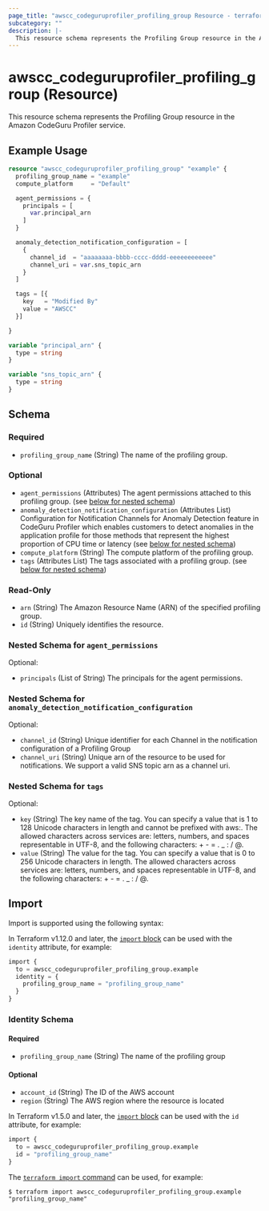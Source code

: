 ```yaml
---
page_title: "awscc_codeguruprofiler_profiling_group Resource - terraform-provider-awscc"
subcategory: ""
description: |-
  This resource schema represents the Profiling Group resource in the Amazon CodeGuru Profiler service.
---
```


# awscc_codeguruprofiler_profiling_group (Resource)

This resource schema represents the Profiling Group resource in the Amazon CodeGuru Profiler service.

## Example Usage

```terraform
resource "awscc_codeguruprofiler_profiling_group" "example" {
  profiling_group_name = "example"
  compute_platform     = "Default"

  agent_permissions = {
    principals = [
      var.principal_arn
    ]
  }

  anomaly_detection_notification_configuration = [
    {
      channel_id  = "aaaaaaaa-bbbb-cccc-dddd-eeeeeeeeeeee"
      channel_uri = var.sns_topic_arn
    }
  ]

  tags = [{
    key   = "Modified By"
    value = "AWSCC"
  }]

}

variable "principal_arn" {
  type = string
}

variable "sns_topic_arn" {
  type = string
}
```

<!-- schema generated by tfplugindocs -->
## Schema

### Required

- `profiling_group_name` (String) The name of the profiling group.

### Optional

- `agent_permissions` (Attributes) The agent permissions attached to this profiling group. (see [below for nested schema](#nestedatt--agent_permissions))
- `anomaly_detection_notification_configuration` (Attributes List) Configuration for Notification Channels for Anomaly Detection feature in CodeGuru Profiler which enables customers to detect anomalies in the application profile for those methods that represent the highest proportion of CPU time or latency (see [below for nested schema](#nestedatt--anomaly_detection_notification_configuration))
- `compute_platform` (String) The compute platform of the profiling group.
- `tags` (Attributes List) The tags associated with a profiling group. (see [below for nested schema](#nestedatt--tags))

### Read-Only

- `arn` (String) The Amazon Resource Name (ARN) of the specified profiling group.
- `id` (String) Uniquely identifies the resource.

<a id="nestedatt--agent_permissions"></a>
### Nested Schema for `agent_permissions`

Optional:

- `principals` (List of String) The principals for the agent permissions.


<a id="nestedatt--anomaly_detection_notification_configuration"></a>
### Nested Schema for `anomaly_detection_notification_configuration`

Optional:

- `channel_id` (String) Unique identifier for each Channel in the notification configuration of a Profiling Group
- `channel_uri` (String) Unique arn of the resource to be used for notifications. We support a valid SNS topic arn as a channel uri.


<a id="nestedatt--tags"></a>
### Nested Schema for `tags`

Optional:

- `key` (String) The key name of the tag. You can specify a value that is 1 to 128 Unicode characters in length and cannot be prefixed with aws:. The allowed characters across services are: letters, numbers, and spaces representable in UTF-8, and the following characters: + - = . _ : / @.
- `value` (String) The value for the tag. You can specify a value that is 0 to 256 Unicode characters in length. The allowed characters across services are: letters, numbers, and spaces representable in UTF-8, and the following characters: + - = . _ : / @.

## Import

Import is supported using the following syntax:

In Terraform v1.12.0 and later, the [`import` block](https://developer.hashicorp.com/terraform/language/import) can be used with the `identity` attribute, for example:

```terraform
import {
  to = awscc_codeguruprofiler_profiling_group.example
  identity = {
    profiling_group_name = "profiling_group_name"
  }
}
```

<!-- schema generated by tfplugindocs -->
### Identity Schema

#### Required

- `profiling_group_name` (String) The name of the profiling group

#### Optional

- `account_id` (String) The ID of the AWS account
- `region` (String) The AWS region where the resource is located

In Terraform v1.5.0 and later, the [`import` block](https://developer.hashicorp.com/terraform/language/import) can be used with the `id` attribute, for example:

```terraform
import {
  to = awscc_codeguruprofiler_profiling_group.example
  id = "profiling_group_name"
}
```

The [`terraform import` command](https://developer.hashicorp.com/terraform/cli/commands/import) can be used, for example:

```shell
$ terraform import awscc_codeguruprofiler_profiling_group.example "profiling_group_name"
```
